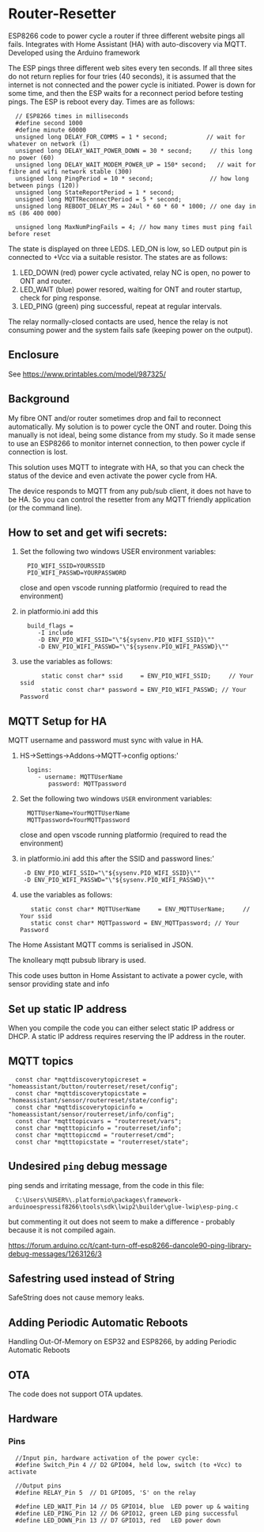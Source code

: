# Router-Resetter

ESP8266 code to power cycle a router if three different website pings all fails. Integrates with Home Assistant (HA) with auto-discovery via MQTT. Developed using the Arduino framework 

The ESP pings three different web sites every ten seconds. If all three sites do not return replies for four tries (40 seconds), it is assumed that the internet is not connected and the power cycle is initiated. Power is down for some time, and then the ESP waits for a reconnect period before testing pings. The ESP is reboot every day.   Times are as follows: 
      
      // ESP8266 times in milliseconds
      #define second 1000
      #define minute 60000
      unsigned long DELAY_FOR_COMMS = 1 * second;           // wait for whatever on network (1)
      unsigned long DELAY_WAIT_POWER_DOWN = 30 * second;     // this long no power (60)
      unsigned long DELAY_WAIT_MODEM_POWER_UP = 150* second;   // wait for fibre and wifi network stable (300)
      unsigned long PingPeriod = 10 * second;                // how long between pings (120))
      unsigned long StateReportPeriod = 1 * second;
      unsigned long MQTTReconnectPeriod = 5 * second;
      unsigned long REBOOT_DELAY_MS = 24ul * 60 * 60 * 1000; // one day in mS (86 400 000)

      unsigned long MaxNumPingFails = 4; // how many times must ping fail before reset

The state is displayed on three LEDS. LED_ON is low, so LED output pin is connected to +Vcc via a suitable resistor. The states are as follows:

1. LED_DOWN (red) power cycle activated, relay NC is open, no power to ONT and router.
1. LED_WAIT (blue) power resored, waiting for ONT and router startup, check for ping response.
1. LED_PING (green) ping successful, repeat at regular intervals.

The relay normally-closed contacts are used, hence the relay is not consuming power and the system fails safe (keeping power on the output).

## Enclosure 

See https://www.printables.com/model/987325/

## Background

My fibre ONT and/or router sometimes drop and fail to reconnect automatically.  My solution is to power cycle the ONT and router. Doing this manually is not ideal, being some distance from my study. So it made sense to use an ESP8266 to monitor internet connection, to then power cycle if connection is lost.

This solution uses MQTT to integrate with HA, so that you can check the status of the device and even activate the power cycle from HA.  

The device responds to MQTT from any pub/sub client, it does not have to be HA. So you can control the resetter from any MQTT friendly application (or the command line).

## How to set and get wifi secrets:

1. Set the following two windows USER environment variables:

         PIO_WIFI_SSID=YOURSSID
         PIO_WIFI_PASSWD=YOURPASSWORD

   close and open vscode running platformio (required to read the environment)
2. in platformio.ini add this

         build_flags =
            -I include
            -D ENV_PIO_WIFI_SSID="\"${sysenv.PIO_WIFI_SSID}\""
            -D ENV_PIO_WIFI_PASSWD="\"${sysenv.PIO_WIFI_PASSWD}\""
   
4. use the variables as follows:

             static const char* ssid     = ENV_PIO_WIFI_SSID;     // Your ssid
             static const char* password = ENV_PIO_WIFI_PASSWD; // Your Password

## MQTT Setup  for HA

MQTT username and password must sync with value in HA.
1. HS->Settings->Addons->MQTT->config options:'

         logins:
            - username: MQTTUserName
               password: MQTTpassword

2. Set the following two windows `USER` environment variables:

         MQTTUserName=YourMQTTUserName
         MQTTpassword=YourMQTTpassword

   close and open vscode running platformio (required to read the environment)

3. in platformio.ini add this after the SSID and password lines:'

        -D ENV_PIO_WIFI_SSID="\"${sysenv.PIO_WIFI_SSID}\""
        -D ENV_PIO_WIFI_PASSWD="\"${sysenv.PIO_WIFI_PASSWD}\""

4. use the variables as follows:

          static const char* MQTTUserName     = ENV_MQTTUserName;     // Your ssid
          static const char* MQTTpassword = ENV_MQTTpassword; // Your Password

The Home Assistant MQTT comms is serialised in JSON.

The knolleary mqtt pubsub library is used.

This code uses button in Home Assistant to activate a power cycle, with sensor providing state and info  

## Set up static IP address

When you compile the code you can either select static IP address or DHCP.  A static IP address requires reserving the IP address in the router.

## MQTT topics

      const char *mqttdiscoverytopicreset = "homeassistant/button/routerreset/reset/config";
      const char *mqttdiscoverytopicstate = "homeassistant/sensor/routerreset/state/config";
      const char *mqttdiscoverytopicinfo = "homeassistant/sensor/routerreset/info/config";
      const char *mqtttopicvars = "routerreset/vars";
      const char *mqtttopicinfo = "routerreset/info";
      const char *mqtttopiccmd = "routerreset/cmd";
      const char *mqtttopicstate = "routerreset/state";


## Undesired `ping` debug message
ping sends and irritating message, from the code in this file:  

      C:\Users\%USER%\.platformio\packages\framework-arduinoespressif8266\tools\sdk\lwip2\builder\glue-lwip\esp-ping.c
but commenting it out does not seem to make a difference - probably because it is not compiled again.

https://forum.arduino.cc/t/cant-turn-off-esp8266-dancole90-ping-library-debug-messages/1263126/3  

## Safestring used instead of String

SafeString does not cause memory leaks.

## Adding Periodic Automatic Reboots

Handling Out-Of-Memory on ESP32 and ESP8266, by adding Periodic Automatic Reboots

## OTA

The code does not support OTA updates.

## Hardware

### Pins

      //Input pin, hardware activation of the power cycle:
      #define Switch_Pin 4 // D2 GPIO04, held low, switch (to +Vcc) to activate

      //Output pins
      #define RELAY_Pin 5  // D1 GPIO05, 'S' on the relay 

      #define LED_WAIT_Pin 14 // D5 GPIO14, blue  LED power up & waiting
      #define LED_PING_Pin 12 // D6 GPIO12, green LED ping successful
      #define LED_DOWN_Pin 13 // D7 GPIO13, red   LED power down
